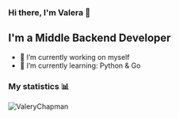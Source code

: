 ### Hi there, I'm Valera 👋

## I'm a Middle Backend Developer
- 🔭 I’m currently working on myself
- 🌱 I’m currently learning: Python & Go

### My statistics 📊
<p align="left"><img src="https://github-readme-stats.vercel.app/api?username=ValeryChapman&show_icons=true&theme=tokyonight" alt="ValeryChapman"/></p>
<!--radical, merko, tokyonight-->

<!--<p align="left"><img src="https://github-readme-stats.vercel.app/api/top-langs/?username=ValeryChapman&theme=tokyonight" alt="ValeryChapman"/></p>-->



